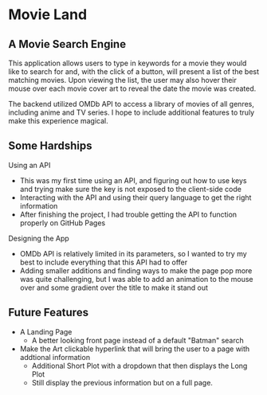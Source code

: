 # Movie Land


## A Movie Search Engine
This application allows users to type in keywords for a movie they would like to search for and, with the click of a button, will present a list of the best matching movies. Upon viewing the list, the user may also hover their mouse over each movie cover art to reveal the date the movie was created.

The backend utilized OMDb API to access a library of movies of all genres, including anime and TV series. I hope to include additional features to truly make this experience magical.

## Some Hardships
Using an API
* This was my first time using an API, and figuring out how to use keys and trying make sure the key is not exposed to the client-side code
* Interacting with the API and using their query language to get the right information
* After finishing the project, I had trouble getting the API to function properly on GitHub Pages

Designing the App
* OMDb API is relatively limited in its parameters, so I wanted to try my best to include everything that this API had to offer
* Adding smaller additions and finding ways to make the page pop more was quite challenging, but I was able to add an animation to the mouse over and some gradient over the title to make it stand out

## Future Features
* A Landing Page 
   * A better looking front page instead of a default "Batman" search
* Make the Art clickable hyperlink that will bring the user to a page with addtional information
   * Additional Short Plot with a dropdown that then displays the Long Plot
   * Still display the previous information but on a full page.